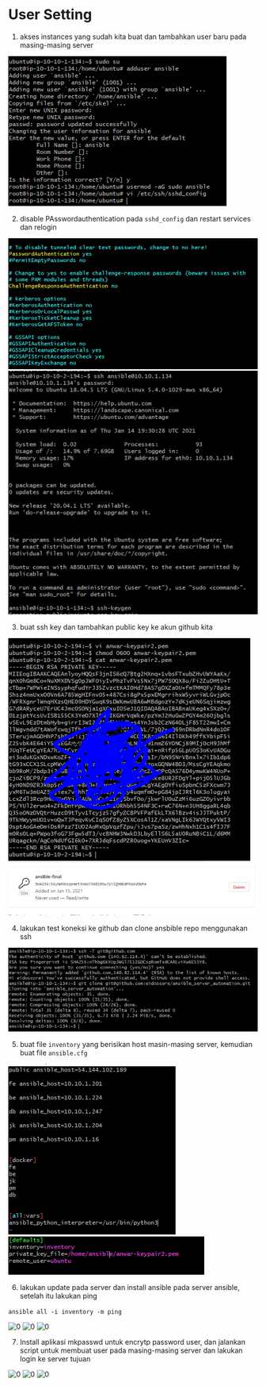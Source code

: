 # User Setting

1. akses instances yang sudah kita buat dan tambahkan user baru pada masing-masing server 

![0](2.PNG)

2. disable PAsswordauthentication pada ```sshd_config``` dan restart services dan relogin

![0](3.PNG)
![0](4.PNG)

3. buat ssh key dan tambahkan public key ke akun github kita 

![0](1.PNG)
![0](5.PNG)

4. lakukan test koneksi ke github dan clone ansbible repo menggunakan ssh

![0](6.PNG)

5. buat file ```inventory``` yang berisikan host masin-masing server, kemudian buat file ```ansible.cfg```

![0](7.PNG)
![0](8.PNG)

6. lakukan update pada server dan install ansible pada server ansible, setelah itu lakukan ping 

```ansible all -i inventory -m ping ```

![0](10.PNG)
![0](11.PNG)
![0](12.PNG)

7. Install aplikasi mkpasswd untuk encrytp password user, dan jalankan script untuk membuat user pada masing-masing server dan lakukan login ke server tujuan

![0](13.PNG)
![0](14.PNG)
![0](15.PNG)

